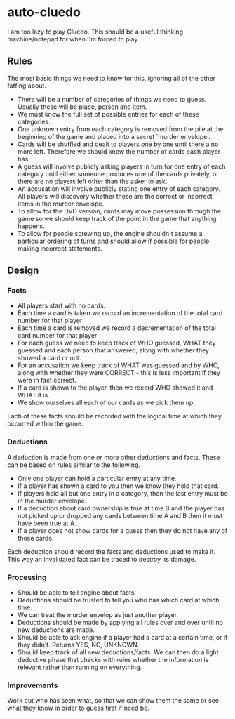 auto-cluedo
===========

I am too lazy to play Cluedo. This should be a useful thinking machine/notepad for when I'm forced to play.

Rules
-----

The most basic things we need to know for this, ignoring all of the other faffing about.

* There will be a number of categories of things we need to guess. Usually these will be place, person and item.
* We must know the full set of possible entries for each of these categories.
* One unknown entry from each category is removed from the pile at the beginning of the game and placed into a secret `murder envelope'.
* Cards will be shuffled and dealt to players one by one until there a no more left. Therefore we should know the number of cards each player has.
* A guess will involve publicly asking players in turn for one entry of each category until either someone produces one of the cards privately, or there are no players left other than the asker to ask.
* An accusation will involve publicly stating one entry of each category. All players will discovery whether these are the correct or incorrect items in the murder envelope.
* To allow for the DVD version, cards may move possession through the game so we should keep track of the point in the game that anything happens.
* To allow for people screwing up, the engine shouldn't assume a particular ordering of turns and should allow if possible for people making incorrect statements.

Design
------

### Facts

* All players start with no cards.
* Each time a card is taken we record an incrementation of the total card number for that player
* Each time a card is removed we record a decrementation of the total card number for that player
* For each guess we need to keep track of WHO guessed, WHAT they guessed and each person that answered, along with whether they showed a card or not.
* For an accusation we keep track of WHAT was guessed and by WHO, along with whether they were CORRECT - this is less important if they were in fact correct.
* If a card is shown to the player, then we record WHO showed it and WHAT it is.
* We show ourselves all each of our cards as we pick them up.

Each of these facts should be recorded with the logical time at which they occurred within the game.

### Deductions

A deduction is made from one or more other deductions and facts. These can be based on rules similar to the following.

* Only one player can hold a particular entry at any time.
* If a player has shown a card to you then we know they hold that card.
* If players hold all but one entry in a category, then the last entry must be in the murder envelope.
* If a deduction about card ownership is true at time B and the player has not picked up or dropped any cards between time A and B then it must have been true at A.
* If a player does not show cards for a guess then they do not have any of those cards.

Each deduction should record the facts and deductions used to make it. This way an invalidated fact can be traced to destroy its damage.

### Processing

* Should be able to tell engine about facts.
* Deductions should be trusted to tell you who has which card at which time.
* We can treat the murder envelop as just another player.
* Deductions should be made by applying all rules over and over until no new deductions are made.
* Should be able to ask engine if a player had a card at a certain time, or if they didn't. Returns YES, NO, UNKNOWN.
* Should keep track of all new deductions/facts. We can then do a light deductive phase that checks with rules whether the information is relevant rather than running on everything.

### Improvements

Work out who has seen what, so that we can show them the same or see what they know in order to guess first if need be.

